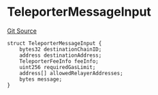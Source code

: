 # TeleporterMessageInput
[Git Source](https://github.com/ava-labs/teleporter/blob/4e46f28c075e9bfc858fb8bbe266f5b4cb45a0be/src/Teleporter/ITeleporterMessenger.sol)


```solidity
struct TeleporterMessageInput {
    bytes32 destinationChainID;
    address destinationAddress;
    TeleporterFeeInfo feeInfo;
    uint256 requiredGasLimit;
    address[] allowedRelayerAddresses;
    bytes message;
}
```

